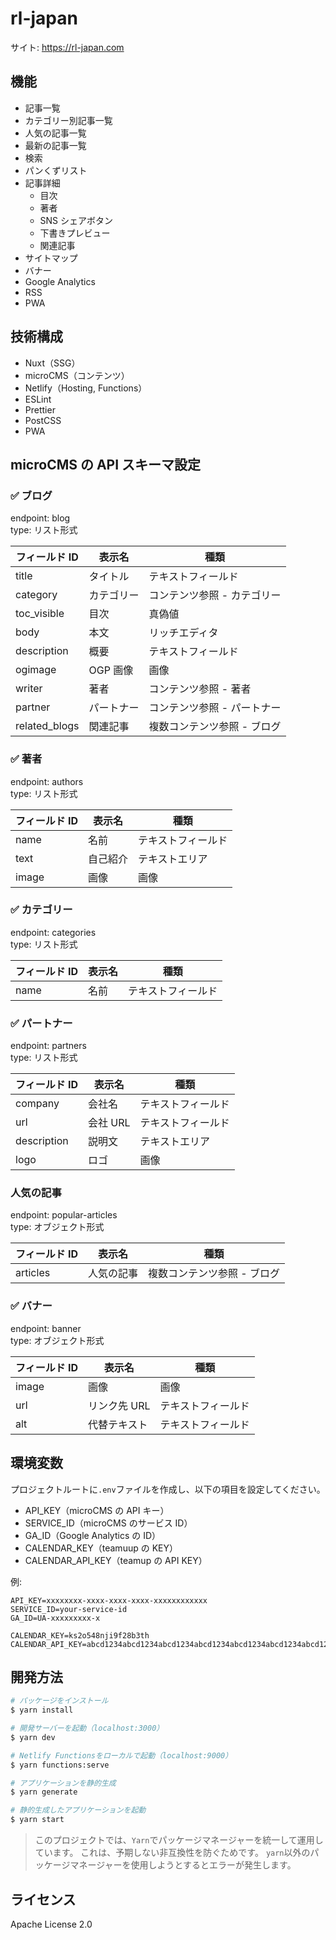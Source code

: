 # rl-japan

サイト: https://rl-japan.com

## 機能

- 記事一覧
- カテゴリー別記事一覧
- 人気の記事一覧
- 最新の記事一覧
- 検索
- パンくずリスト
- 記事詳細
  - 目次
  - 著者
  - SNS シェアボタン
  - 下書きプレビュー
  - 関連記事
- サイトマップ
- バナー
- Google Analytics
- RSS
- PWA

## 技術構成

- Nuxt（SSG）
- microCMS（コンテンツ）
- Netlify（Hosting, Functions）
- ESLint
- Prettier
- PostCSS
- PWA

## microCMS の API スキーマ設定

### ✅ ブログ

endpoint: blog  
type: リスト形式

| フィールド ID | 表示名     | 種類                        |
| ------------- | ---------- | --------------------------- |
| title         | タイトル   | テキストフィールド          |
| category      | カテゴリー | コンテンツ参照 - カテゴリー |
| toc_visible   | 目次       | 真偽値                      |
| body          | 本文       | リッチエディタ              |
| description   | 概要       | テキストフィールド          |
| ogimage       | OGP 画像   | 画像                        |
| writer        | 著者       | コンテンツ参照 - 著者       |
| partner       | パートナー | コンテンツ参照 - パートナー |
| related_blogs | 関連記事   | 複数コンテンツ参照 - ブログ |

### ✅ 著者

endpoint: authors  
type: リスト形式

| フィールド ID | 表示名   | 種類               |
| ------------- | -------- | ------------------ |
| name          | 名前     | テキストフィールド |
| text          | 自己紹介 | テキストエリア     |
| image         | 画像     | 画像               |

### ✅ カテゴリー

endpoint: categories  
type: リスト形式

| フィールド ID | 表示名 | 種類               |
| ------------- | ------ | ------------------ |
| name          | 名前   | テキストフィールド |

### ✅ パートナー

endpoint: partners  
type: リスト形式

| フィールド ID | 表示名   | 種類               |
| ------------- | -------- | ------------------ |
| company       | 会社名   | テキストフィールド |
| url           | 会社 URL | テキストフィールド |
| description   | 説明文   | テキストエリア     |
| logo          | ロゴ     | 画像               |

### 人気の記事

endpoint: popular-articles  
type: オブジェクト形式

| フィールド ID | 表示名     | 種類                        |
| ------------- | ---------- | --------------------------- |
| articles      | 人気の記事 | 複数コンテンツ参照 - ブログ |

### ✅ バナー

endpoint: banner  
type: オブジェクト形式

| フィールド ID | 表示名       | 種類               |
| ------------- | ------------ | ------------------ |
| image         | 画像         | 画像               |
| url           | リンク先 URL | テキストフィールド |
| alt           | 代替テキスト | テキストフィールド |

## 環境変数

プロジェクトルートに`.env`ファイルを作成し、以下の項目を設定してください。

- API_KEY（microCMS の API キー）
- SERVICE_ID（microCMS のサービス ID）
- GA_ID（Google Analytics の ID）
- CALENDAR_KEY（teamuup の KEY）
- CALENDAR_API_KEY（teamup の API KEY）

例:

```
API_KEY=xxxxxxxx-xxxx-xxxx-xxxx-xxxxxxxxxxxx
SERVICE_ID=your-service-id
GA_ID=UA-xxxxxxxxx-x

CALENDAR_KEY=ks2o548nji9f28b3th
CALENDAR_API_KEY=abcd1234abcd1234abcd1234abcd1234abcd1234abcd1234abcd1234abcd1234
```


## 開発方法

```bash
# パッケージをインストール
$ yarn install

# 開発サーバーを起動（localhost:3000）
$ yarn dev

# Netlify Functionsをローカルで起動（localhost:9000）
$ yarn functions:serve

# アプリケーションを静的生成
$ yarn generate

# 静的生成したアプリケーションを起動
$ yarn start
```
> このプロジェクトでは、`Yarn`でパッケージマネージャーを統一して運用しています。
> これは、予期しない非互換性を防ぐためです。
> `yarn`以外のパッケージマネージャーを使用しようとするとエラーが発生します。

## ライセンス

Apache License 2.0
